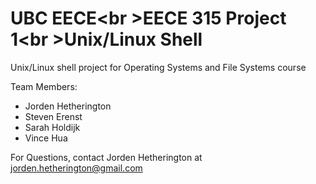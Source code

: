 UBC EECE<br \>EECE 315 Project 1<br \>Unix/Linux Shell
=====================

Unix/Linux shell project for Operating Systems and File Systems course

Team Members:
<ul>
<li>Jorden Hetherington</li>
<li>Steven Erenst</li>
<li>Sarah Holdijk</li>
<li>Vince Hua</li>
</ul>

For Questions, contact Jorden Hetherington at
jorden.hetherington@gmail.com
